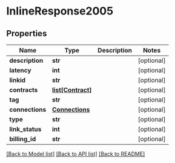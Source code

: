 # InlineResponse2005

## Properties
Name | Type | Description | Notes
------------ | ------------- | ------------- | -------------
**description** | **str** |  | [optional] 
**latency** | **int** |  | [optional] 
**linkid** | **str** |  | [optional] 
**contracts** | [**list[Contract]**](Contract.md) |  | [optional] 
**tag** | **str** |  | [optional] 
**connections** | [**Connections**](Connections.md) |  | [optional] 
**type** | **str** |  | [optional] 
**link_status** | **int** |  | [optional] 
**billing_id** | **str** |  | [optional] 

[[Back to Model list]](../README.md#documentation-for-models) [[Back to API list]](../README.md#documentation-for-api-endpoints) [[Back to README]](../README.md)



